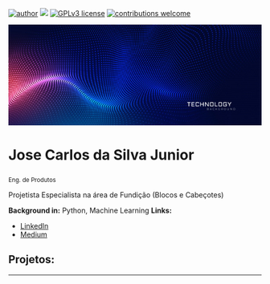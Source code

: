 [![author](https://img.shields.io/badge/author-JcsJrDs-red.svg)](https://www.linkedin.com/in/josecarlosjr) [![](https://img.shields.io/badge/python-3.7+-blue.svg)](https://www.python.org/downloads/release/python-365/) [![GPLv3 license](https://img.shields.io/badge/License-GPLv3-blue.svg)](http://perso.crans.org/besson/LICENSE.html) [![contributions welcome](https://img.shields.io/badge/contributions-welcome-brightgreen.svg?style=flat)](https://github.com/carlosfab/data_science/issues)

<p align="center">
  <img src="banner.jpg" >
</p>

# Jose Carlos da Silva Junior
<sub>Eng. de Produtos</sub>

Projetista Especialista na área de Fundição (Blocos e Cabeçotes)

**Background in:** Python, Machine Learning
**Links:**
* [LinkedIn](https://www.linkedin.com/in/josecarlosjr)
* [Medium](https://www.medium.com/@juniorDS)


## Projetos:

---

